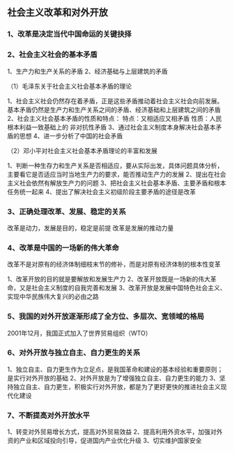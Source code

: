 ## 社会主义改革和对外开放

### 1、改革是决定当代中国命运的关键抉择

### 2、社会主义社会的基本矛盾

1、生产力和生产关系的矛盾
2、经济基础与上层建筑的矛盾

（1）毛泽东关于社会主义社会基本矛盾的理论

1、社会主义社会仍然存在着矛盾，正是这些矛盾推动着社会主义社会向前发展。基本矛盾仍然是生产力和生产关系之间的矛盾、经济基础和上层建筑之间的矛盾
2、社会主义社会基本矛盾的性质和特点：
特点：又相适应又相矛盾
性质：人民根本利益一致基础上的 非对抗性矛盾
3、通过社会主义制度本身解决社会基本矛盾的思想
4、进一步分析了中国的社会矛盾

（2）邓小平对社会主义社会基本矛盾理论的丰富和发展

1、判断一种生存力和生产关系是否相适应，要从实际出发，具体问题具体分析，主要看它是否适应当时当地生产力的要求，能否推动生产力的发展
2、提出在社会主义社会依然有解放生产力的问题
3、把社会主义社会基本矛盾、主要矛盾和根本任务统一起来
4、提出了解决社会主义初级阶段主要矛盾的途径是改革

### 3、正确处理改革、发展、稳定的关系

改革是动力，发展是目的，稳定是前提
改革是发展的推动力量

### 4、改革是中国的一场新的伟大革命

改革不是对原有的经济体制细枝末节的修补，而是对原有经济体制的根本性变革

1、改革开放的目的就是要解放和发展生产力
2、改革开放既是一场新的伟大革命，又是社会主义制度的自我完善和发展
3、改革开放是发展中国特色社会主义、实现中华民族伟大复兴的必由之路

### 5、我国的对外开放逐渐形成了全方位、多层次、宽领域的格局

2001年12月，我国正式加入了世界贸易组织（WTO）

### 6、对外开放与独立自主、自力更生的关系

1、独立自主、自力更生作为立足点，是我国革命和建设的基本经验和重要原则；是实行对外开放的基础
2、对外开放是为了增强独立自主、自力更生的能力
3、坚持独立自主、自力更生，积极实行对外开放，都是为了更好更快的推进社会主义现代化建设

### 7、不断提高对外开放水平

1、转变对外贸易增长方式，提高对外贸易效益
2、提高利用外资水平，加强对外资的产业和区域投向引导，促进国内产业优化升级
3、切实维护国家安全
